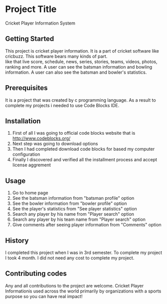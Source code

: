 # Project Title
Cricket Player Information System
## Getting Started
This project is cricket player information. 
It is a part of cricket software like cricbuzz. 
This software bears many kinds of part.  
like that live score, schedule, news, series, stories, teams, videos, photos, ranking and more.
A user can see the batsman information and bowling information.
A user can also see the batsman and bowler's statistics.
## Prerequisites
It is a project that was created by c programming language. As a result to complete my projects i needed to use Code Blocks IDE.
## Installation
1. First of all I was going to official code blocks website that is http://www.codeblocks.org/ 
2. Next step was going to download options
3. Then I had completed download code blocks for based my computer configuration
4. Finally I discovered and verified all the installment process and accept license aggrement
## Usage
1. Go to home page
2. See the batsman information from "batsman profile" option
3. See the bowler  information from "bowler profile" option
4. See the player's statistics from "See player statistics" option
4. Search any player by his name from "Player search" option
5. Search any player by his team name from "Player search" option
5. Give comments after seeing player information from "Comments" option
## History
 I completed this project when I was in 3rd semester.
 To complete my project I took 4 month.
 I did not need any cost to complete my project.
## Contributing codes
Any and all contributions to the project are welcome.
Cricket Player Informationis used across the world primarily by organizations with a sports purpose so you can have real impact!




